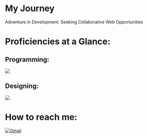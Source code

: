 # My Journey
Adventure in Development: Seeking Collaborative Web Opportunities


# Proficiencies at a Glance:
## Programming:
<a href="#"> <img src="https://skillicons.dev/icons?i=python,js,react,nodejs,express,mongodb,mysql,sass,tailwind,git,theme=dark"/> </a>
## Designing: 
<a href="#"> <img src="https://skillicons.dev/icons?i=ai,ps,xd,theme=dark"/> </a>
 <br />
  <h1> How to reach me: </h1>
<p>
 <a href="mailto:salar.m.mahani@mail.com">
  <img alt="Gmail" src="https://img.shields.io/badge/Gmail-D14836?style=for-the-badge&logo=gmail&logoColor=white"/>
 </a> 
 <br />

<!-- Proudly created with GPRM ( https://gprm.itsvg.in ) -->
